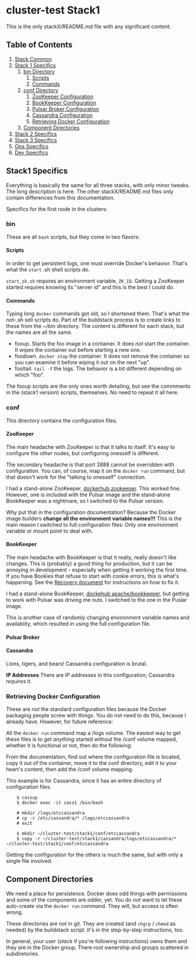 # cluster-test Stack1

This is the only stackX/README.md file with any significant content.

## Table of Contents

1. [Stack Common](../common/README.md)
1. [Stack 1 Specifics](#stack1-specifics)
    1. [bin Directory](#bin)
        1. [Scripts](#scripts)
        1. [Commands](#commands)
    1. [conf Directory](#conf)
        1. [ZooKeeper Configuration](#zookeeper-configuration)
        1. [BookKeeper Configuration](#bookkeeper-configuration)
        1. [Pulsar Broker Configuration](#pulsar-broker-configuration)
        1. [Cassandra Configuration](#cassandra-configuration)
        1. [Retrieving Docker Configuration](#retrieving-docker-configuration)
    1. [Component Directories](#component-directories)
1. [Stack 2 Specifics](../stack2/README.md)
1. [Stack 3 Specifics](../stack3/README.md)
1. [Ops Specifics](../ops/README.md)
1. [Dev Specifics](../dev/README.md)

## Stack1 Specifics

Everything is basically the same for all three stacks, with only minor tweaks. The long description is here. The other stackX/README.md files only contain differences from this documentation. 

Specifics for the first node in the clusters:

### bin

These are all `bash` scripts, but they come in two flavors:

#### Scripts

In order to get persistent logs, one must override Docker's behavior. That's what the `start` .sh shell scripts do.

`start_zk.sh` requires an environment variable, `ZK_ID`. Getting a ZooKeeper started requires knowing its "server id" and this is the best I could do.

#### Commands

Typing long `docker` commands got old, so I shortened them. That's what the not-.sh sell scripts do. Part of the buildstack process is to create links to these from the ~/bin directory. The content is different for each stack, but the names are all the same.

- fooup. Starts the foo image in a container. It does *not* start the container. It wipes the container out before starting a new one.
- foodown. `docker stop` the container. It does not remove the container so you can examine it before wiping it out on the next "up".
- fooltail. `tail -f` the logs. The behavior is a bit different depending on which "foo".

The fooup scripts are the only ones worth detailing, but see the commments in the (stack1 version) scripts, themselves. No need to repeat it all here.

### conf

This directory contains the configuration files. 

#### ZooKeeper

The main headache with ZooKeeper is that it talks to itself. It's easy to configure the *other* nodes, but configuring onesself is different.

The secondary headache is that port 3888 cannot be overridden with configuration. You can, of course, map it on the `docker run` command, but that doesn't work for the "talking to onesself" connection.

I had a stand-alone ZooKeeper, [dockerhub zookeeper](https://hub.docker.com/_/zookeeper). This worked fine. However, one is included with the Pulsar image and the stand-alone BookKeeper was a nightmare, so I switched to the Pulsar version.

Why put that in the configuration documentation? Because the Docker image builders **change all the environment variable names!!!** This is the main reason I switched to full configuration files: Only one environment variable or mount point to deal with.

#### BookKeeper

The main headache with BookKeeper is that it really, really doesn't like changes. This is (probably) a good thing for production, but it can be annoying in development - especially when getting it working the first time. If you have Bookies that refuse to start with cookie errors, this is what's happening. See the [Recovery document](../cluster-test-06Recovery.md) for instructions on how to fix it.

I had a stand-alone BookKeeper, [dockehub apache/bookkeeper](https://hub.docker.com/r/apache/bookkeeper), but getting to work with Pulsar was driving me nuts. I switched to the one in the Puslar image.

This is another case of randomly changing environment variable names and availablity, which resulted in using the full configuration file.

#### Pulsar Broker

#### Cassandra

Lions, tigers, and bears! Cassandra configuration is brutal.

**IP Addresses** There are IP addresses in this configuration; Cassandra _requires_ it.

### Retrieving Docker Configuration

These are *not* the standard configuration files because the Docker packaging people screw with things. 
You do not need to do this, because I already have. However, for future reference:

All the `docker run` command map a /logs volume. The easiest way to get these files is to get *anything* started without the /conf volume mapped, whether it is functional or not, then do the following:

From the documentation, find out where the configuration file is located, copy it out of the container, move it to the conf directory, edit it to your heart's content, then add the /conf volume mapping.

This example is for Cassandra, since it has an entire directory of configuration files.

```
    $ cassup
    $ docker exec -it cass1 /bin/bash

    # mkdir /logs/etccassandra
    # cp -r /etc/cassandra/* /logs/etccassandra
    # exit

    $ mkdir ~/cluster-test/stack1/conf/etccassandra
    $ copy -r ~/cluster-test/stack1/cassandra/logs/etccassandra/* ~/cluster-test/stack1/conf/etccassandra
```

Getting the configuration for the others is much the same, but with only a single file involved. 

## Component Directories

We need a place for persistence. Docker does odd things with permissions and some of the components are odder, yet. You do *not* want to let these auto-create via the `docker run` command. They will, but access is often wrong.

These directories are not in git. They are created (and `chgrp` / `chmod` as needed) by the buildstack script. It's in the step-by-step instructions, too.

In general, your user (*stack* if you're following instructions) owns them and they are in the Docker group. There root ownership and groups scattered in subdiretories.

